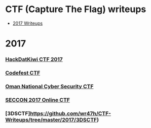 # CTF (Capture The Flag) writeups

- [2017 Writeups](#2017)

# 2017
### [HackDatKiwi CTF 2017](https://github.com/wr47h/CTF-Writeups/tree/master/2017/HackDatKiwi_CTF)

### [Codefest CTF](https://github.com/wr47h/CTF-Writeups/tree/master/2017/Codefest_CTF)

### [Oman National Cyber Security CTF](https://github.com/wr47h/CTF-Writeups/tree/master/2017/OmanNationalCyberSecurityCTFQuals)

### [SECCON 2017 Online CTF](https://github.com/wr47h/CTF-Writeups/tree/master/2017/SECCON%202017%20Online%20CTF)

### [3DSCTF]https://github.com/wr47h/CTF-Writeups/tree/master/2017/3DSCTF)
